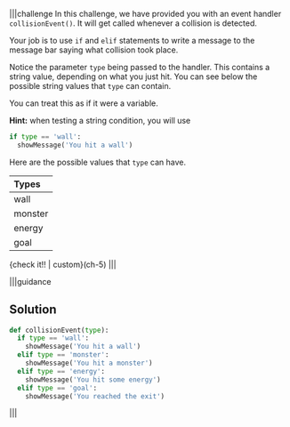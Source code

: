 |||challenge
In this challenge, we have provided you with an event handler `collisionEvent()`. It will get called whenever a collision is detected.

Your job is to use `if` and `elif` statements to write a message to the message bar saying what collision took place.

Notice the parameter `type` being passed to the handler. This contains a string value, depending on what you just hit. You can see below the possible string values that `type` can contain.

You can treat this as if it were a variable.

**Hint:** when testing a string condition, you will use 

```python
if type == 'wall':
  showMessage('You hit a wall')
```

Here are the possible values that `type` can have.

| Types |
| :- |
| wall |
| monster |
| energy |
| goal |

{check it!! | custom}(ch-5)
|||


|||guidance
## Solution
```python
def collisionEvent(type):
  if type == 'wall':
    showMessage('You hit a wall')
  elif type == 'monster':
    showMessage('You hit a monster')
  elif type == 'energy':
    showMessage('You hit some energy')
  elif type == 'goal':
    showMessage('You reached the exit')
```
|||